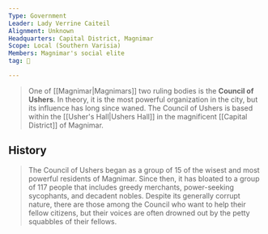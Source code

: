 ```yaml
---
Type: Government
Leader: Lady Verrine Caiteil
Alignment: Unknown
Headquarters: Capital District, Magnimar
Scope: Local (Southern Varisia)
Members: Magnimar's social elite
tag: 👥

---
```


> One of [[Magnimar|Magnimars]] two ruling bodies is the **Council of Ushers**. In theory, it is the most powerful organization in the city, but its influence has long since waned. The Council of Ushers is based within the [[Usher's Hall|Ushers Hall]] in the magnificent [[Capital District]] of Magnimar.


## History

> The Council of Ushers began as a group of 15 of the wisest and most powerful residents of Magnimar. Since then, it has bloated to a group of 117 people that includes greedy merchants, power-seeking sycophants, and decadent nobles. Despite its generally corrupt nature, there are those among the Council who want to help their fellow citizens, but their voices are often drowned out by the petty squabbles of their fellows.








